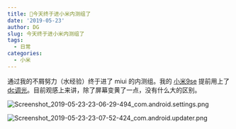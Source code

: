 ```yaml
---
title: 📱今天终于进小米内测组了
date: '2019-05-23'
author: DG
slug: 今天终于进小米内测组了
tags: 
  - 日常
categories: 
  - 小米
---
```


通过我的不屑努力（水经验）终于进了 miui 的内测组。我的 [小米9se](https://www.mi.com/global/mi-9-se/) 提前用上了 [dc调光](https://www.gizmochina.com/2019/04/03/what-is-dc-dimming-why-its-important-for-amoled-smartphones/)。目前观感上来讲，除了屏幕变黄了一点，没有什么大的区别。

![Screenshot_2019-05-23-23-06-29-494_com.android.settings.png](https://i.loli.net/2019/05/23/5ce6b7ccecf9343817.png)

![Screenshot_2019-05-23-23-07-52-424_com.android.updater.png](https://i.loli.net/2019/05/23/5ce6b7cc9d6ad79287.png)


